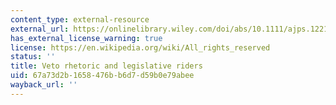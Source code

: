 ```yaml
---
content_type: external-resource
external_url: https://onlinelibrary.wiley.com/doi/abs/10.1111/ajps.12217
has_external_license_warning: true
license: https://en.wikipedia.org/wiki/All_rights_reserved
status: ''
title: Veto rhetoric and legislative riders
uid: 67a73d2b-1658-476b-b6d7-d59b0e79abee
wayback_url: ''
---
```

